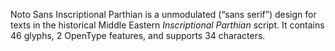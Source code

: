 Noto Sans Inscriptional Parthian is a unmodulated (“sans serif”) design for texts in the historical Middle Eastern _Inscriptional Parthian_ script. It contains 46 glyphs, 2 OpenType features, and supports 34 characters.